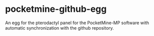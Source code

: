 # pocketmine-github-egg
 An egg for the pterodactyl panel for the PocketMine-MP software with automatic synchronization with the github repository.
